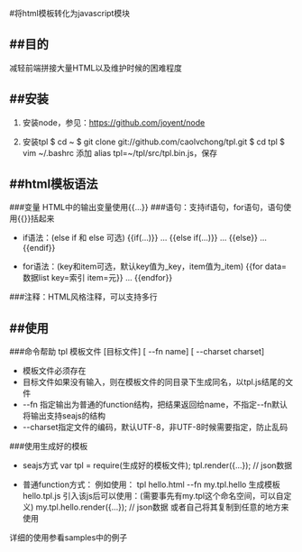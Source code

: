 #将html模板转化为javascript模块

##目的
-------
减轻前端拼接大量HTML以及维护时候的困难程度

##安装
-------
1. 安装node，参见：https://github.com/joyent/node

2. 安装tpl
    $ cd ~
    $ git clone git://github.com/caolvchong/tpl.git
    $ cd tpl
    $ vim ~/.bashrc
    添加 alias tpl=~/tpl/src/tpl.bin.js，保存

##html模板语法
-------
###变量
    HTML中的输出变量使用{{...}}
###语句：支持if语句，for语句，语句使用{{}}括起来
* if语法：(else if 和 else 可选)
    {{if(...)}}
        ...
    {{else if(...)}}
        ...
    {{else}}
        ...
    {{endif}}

* for语法：(key和item可选，默认key值为_key，item值为_item)
    {{for data=数据list key=索引 item=元}}
        ...
    {{endfor}}

###注释：HTML风格注释，可以支持多行
    <!-- 注释内容 -->
     
##使用
-------
###命令帮助
    tpl 模板文件 [目标文件] [ --fn name] [ --charset charset]
* 模板文件必须存在
* 目标文件如果没有输入，则在模板文件的同目录下生成同名，以tpl.js结尾的文件
* --fn 指定输出为普通的function结构，把结果返回给name，不指定--fn默认将输出支持seajs的结构
* --charset指定文件的编码，默认UTF-8，非UTF-8时候需要指定，防止乱码

###使用生成好的模板
* seajs方式
    var tpl = require(生成好的模板文件);
    tpl.render({...}); // json数据

* 普通function方式：
例如使用： tpl hello.html --fn my.tpl.hello 生成模板hello.tpl.js
引入该js后可以使用：(需要事先有my.tpl这个命名空间，可以自定义)
my.tpl.hello.render({...}); // json数据
或者自己将其复制到任意的地方来使用

详细的使用参看samples中的例子